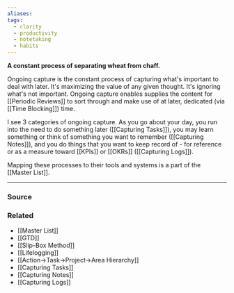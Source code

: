 ```yaml
---
aliases: 
tags:
  - clarity
  - productivity
  - notetaking
  - habits
---
```

**A constant process of separating wheat from chaff.**

Ongoing capture is the constant process of capturing what's important to deal with later. It's maximizing the value of any given thought. It's ignoring what's not important. Ongoing capture enables supplies the content for [[Periodic Reviews]] to sort through and make use of at later, dedicated (via [[Time Blocking]]) time. 

I see 3 categories of ongoing capture.  As you go about your day, you run into the need to do something later ([[Capturing Tasks]]), you may learn something or think of something you want to remember ([[Capturing Notes]]), and you do things that you want to keep record of - for reference or as a measure toward [[KPIs]] or [[OKRs]] ([[Capturing Logs]]).

Mapping these processes to their tools and systems is a part of the [[Master List]].

---

### Source


### Related
- [[Master List]]
- [[GTD]]
- [[Slip-Box Method]]
- [[Lifelogging]]
- [[Action→Task→Project→Area Hierarchy]]
- [[Capturing Tasks]]
- [[Capturing Notes]]
- [[Capturing Logs]]